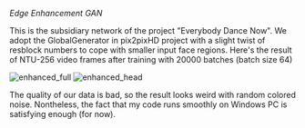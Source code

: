 _Edge Enhancement GAN_

This is the subsidiary network of the project "Everybody Dance Now". We adopt the GlobalGenerator in pix2pixHD project with a slight twist of resblock numbers to cope with smaller input face regions. Here's the result of NTU-256 video frames after training with 20000 batches (batch size 64)

![enhanced_full](samples/20000_enhanced_full.jpg)
![enhanced_head](samples/20000_enhanced_head.jpg)

The quality of our data is bad, so the result looks weird with random colored noise. Nontheless, the fact that my code runs smoothly on Windows PC is satisfying enough (for now).
